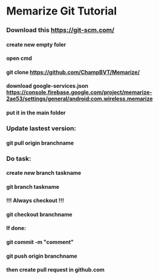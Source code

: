# Memarize Git Tutorial
### Download this https://git-scm.com/
#### create new empty foler
#### open cmd 
#### git clone https://github.com/ChampBVT/Memarize/

#### download google-services.json https://console.firebase.google.com/project/memarize-2ae53/settings/general/android:com.wireless.memarize
#### put it in the main folder

### Update lastest version:
#### git pull origin branchname

### Do task:
#### create new branch taskname
#### git branch taskname
#### !!! Always checkout !!!
#### git checkout branchname
#### If done:
#### git commit -m "comment"
#### git push origin branchname

#### then create pull request in github.com
